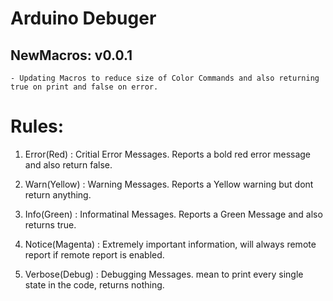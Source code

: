 #  Arduino Debuger
## NewMacros: v0.0.1
    - Updating Macros to reduce size of Color Commands and also returning true on print and false on error.

# Rules:
 1. Error(Red) : Critial Error Messages. Reports a bold red error message and also return false.

 2. Warn(Yellow) : Warning Messages. Reports a Yellow warning but dont return anything.

 3. Info(Green) : Informatinal Messages. Reports a Green Message and also returns true.

 3. Notice(Magenta) : Extremely important information, will always remote report if remote report is enabled.

 4. Verbose(Debug) : Debugging Messages. mean to print every single state in the code, returns nothing.